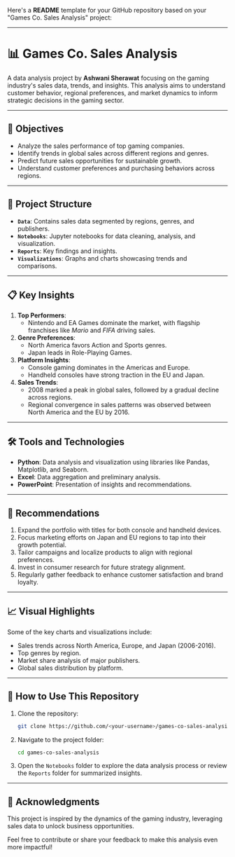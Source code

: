 Here's a **README** template for your GitHub repository based on your "Games Co. Sales Analysis" project:

---

# 📊 Games Co. Sales Analysis

A data analysis project by **Ashwani Sherawat** focusing on the gaming industry's sales data, trends, and insights. This analysis aims to understand customer behavior, regional preferences, and market dynamics to inform strategic decisions in the gaming sector.

---

## 🎯 Objectives

- Analyze the sales performance of top gaming companies.
- Identify trends in global sales across different regions and genres.
- Predict future sales opportunities for sustainable growth.
- Understand customer preferences and purchasing behaviors across regions.

---

## 📂 Project Structure

- **`Data`**: Contains sales data segmented by regions, genres, and publishers.
- **`Notebooks`**: Jupyter notebooks for data cleaning, analysis, and visualization.
- **`Reports`**: Key findings and insights.
- **`Visualizations`**: Graphs and charts showcasing trends and comparisons.

---

## 📋 Key Insights

1. **Top Performers**: 
   - Nintendo and EA Games dominate the market, with flagship franchises like *Mario* and *FIFA* driving sales.
2. **Genre Preferences**:
   - North America favors Action and Sports genres.
   - Japan leads in Role-Playing Games.
3. **Platform Insights**:
   - Console gaming dominates in the Americas and Europe.
   - Handheld consoles have strong traction in the EU and Japan.
4. **Sales Trends**:
   - 2008 marked a peak in global sales, followed by a gradual decline across regions.
   - Regional convergence in sales patterns was observed between North America and the EU by 2016.

---

## 🛠️ Tools and Technologies

- **Python**: Data analysis and visualization using libraries like Pandas, Matplotlib, and Seaborn.
- **Excel**: Data aggregation and preliminary analysis.
- **PowerPoint**: Presentation of insights and recommendations.

---

## 📝 Recommendations

1. Expand the portfolio with titles for both console and handheld devices.
2. Focus marketing efforts on Japan and EU regions to tap into their growth potential.
3. Tailor campaigns and localize products to align with regional preferences.
4. Invest in consumer research for future strategy alignment.
5. Regularly gather feedback to enhance customer satisfaction and brand loyalty.

---

## 📈 Visual Highlights

Some of the key charts and visualizations include:

- Sales trends across North America, Europe, and Japan (2006-2016).
- Top genres by region.
- Market share analysis of major publishers.
- Global sales distribution by platform.

---

## 🚀 How to Use This Repository

1. Clone the repository:  
   ```bash
   git clone https://github.com/<your-username>/games-co-sales-analysis.git
   ```
2. Navigate to the project folder:  
   ```bash
   cd games-co-sales-analysis
   ```
3. Open the `Notebooks` folder to explore the data analysis process or review the `Reports` folder for summarized insights.

---

## 👏 Acknowledgments

This project is inspired by the dynamics of the gaming industry, leveraging sales data to unlock business opportunities.

Feel free to contribute or share your feedback to make this analysis even more impactful!

